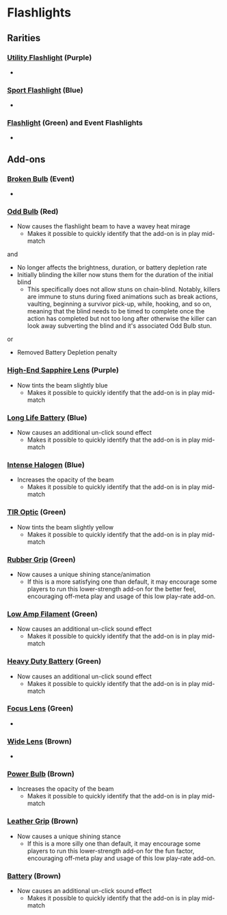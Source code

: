 # Flashlights

## Rarities

### [Utility Flashlight](<https://deadbydaylight.wiki.gg/wiki/Utility_Flashlight>) (Purple)

-


### [Sport Flashlight](<https://deadbydaylight.wiki.gg/wiki/Sport_Flashlight>) (Blue)

-


### [Flashlight](<https://deadbydaylight.wiki.gg/wiki/Flashlight>) (Green) and Event Flashlights

-


## Add-ons


### [Broken Bulb](<https://deadbydaylight.wiki.gg/wiki/Broken_Bulb>) (Event)

-


### [Odd Bulb](<https://deadbydaylight.wiki.gg/wiki/Odd_Bulb>) (Red)

- Now causes the flashlight beam to have a wavey heat mirage
  - Makes it possible to quickly identify that the add-on is in play mid-match

and

- No longer affects the brightness, duration, or battery depletion rate
- Initially blinding the killer now stuns them for the duration of the initial blind
  - This specifically does not allow stuns on chain-blind. Notably, killers are immune to stuns during fixed animations such as break actions, vaulting, beginning a survivor pick-up, while, hooking, and so on, meaning that the blind needs to be timed to complete once the action has completed but not too long after otherwise the killer can look away subverting the blind and it's associated Odd Bulb stun.

or

- Removed Battery Depletion penalty


### [High-End Sapphire Lens](<https://deadbydaylight.wiki.gg/wiki/High-End_Sapphire_Lens>) (Purple)

- Now tints the beam slightly blue
  - Makes it possible to quickly identify that the add-on is in play mid-match


### [Long Life Battery](<https://deadbydaylight.wiki.gg/wiki/Long_Life_Battery>) (Blue)

- Now causes an additional un-click sound effect
  - Makes it possible to quickly identify that the add-on is in play mid-match


### [Intense Halogen](<https://deadbydaylight.wiki.gg/wiki/Intense_Halogen>) (Blue)

- Increases the opacity of the beam
  - Makes it possible to quickly identify that the add-on is in play mid-match


### [TIR Optic](<https://deadbydaylight.wiki.gg/wiki/TIR_Optic>) (Green)

- Now tints the beam slightly yellow
  - Makes it possible to quickly identify that the add-on is in play mid-match


### [Rubber Grip](<https://deadbydaylight.wiki.gg/wiki/Rubber_Grip>) (Green)

- Now causes a unique shining stance/animation
  - If this is a more satisfying one than default, it may encourage some players to run this lower-strength add-on for the better feel, encouraging off-meta play and usage of this low play-rate add-on.


### [Low Amp Filament](<https://deadbydaylight.wiki.gg/wiki/Low_Amp_Filament>) (Green)

- Now causes an additional un-click sound effect
  - Makes it possible to quickly identify that the add-on is in play mid-match


### [Heavy Duty Battery](<https://deadbydaylight.wiki.gg/wiki/Heavy_Duty_Battery>) (Green)

- Now causes an additional un-click sound effect
  - Makes it possible to quickly identify that the add-on is in play mid-match


### [Focus Lens](<https://deadbydaylight.wiki.gg/wiki/Focus_Lens>) (Green)

-


### [Wide Lens](<https://deadbydaylight.wiki.gg/wiki/Wide_Lens>) (Brown)

-


### [Power Bulb](<https://deadbydaylight.wiki.gg/wiki/Power_Bulb>) (Brown)

- Increases the opacity of the beam
  - Makes it possible to quickly identify that the add-on is in play mid-match


### [Leather Grip](<https://deadbydaylight.wiki.gg/wiki/Leather_Grip>) (Brown)

- Now causes a unique shining stance
  - If this is a more silly one than default, it may encourage some players to run this lower-strength add-on for the fun factor, encouraging off-meta play and usage of this low play-rate add-on.


### [Battery](<https://deadbydaylight.wiki.gg/wiki/Battery>) (Brown)

- Now causes an additional un-click sound effect
  - Makes it possible to quickly identify that the add-on is in play mid-match
